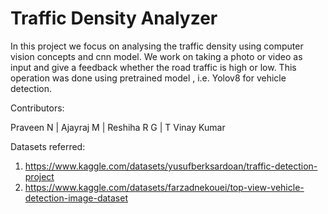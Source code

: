 # Traffic Density Analyzer

In this project we focus on analysing the traffic density using computer vision concepts and cnn model. We work on taking a photo or video as input and give a feedback whether the road traffic is high or low.
This operation was done using pretrained model , i.e. Yolov8 for vehicle detection.


Contributors:

Praveen N |
Ajayraj M |
Reshiha R G |
T Vinay Kumar


Datasets referred:

1.  https://www.kaggle.com/datasets/yusufberksardoan/traffic-detection-project
2.  https://www.kaggle.com/datasets/farzadnekouei/top-view-vehicle-detection-image-dataset

